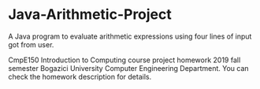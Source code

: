 # Java-Arithmetic-Project
 A Java program to evaluate arithmetic expressions using four lines of input got from user.
 
 CmpE150 Introduction to Computing course project homework 2019 fall semester Bogazici University Computer Engineering Department.
 You can check the homework description for details.
